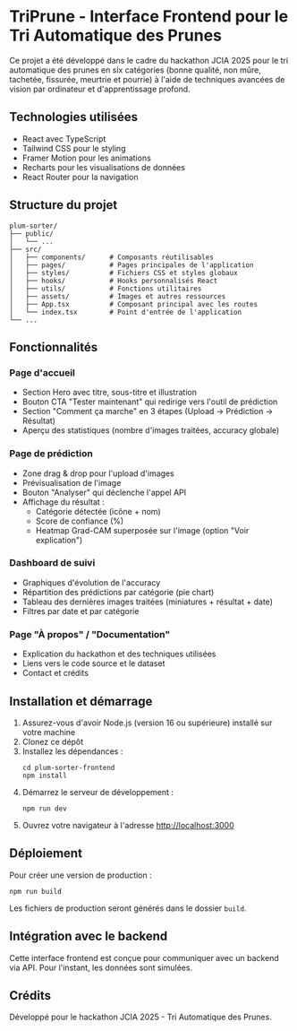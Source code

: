 # TriPrune - Interface Frontend pour le Tri Automatique des Prunes

Ce projet a été développé dans le cadre du hackathon JCIA 2025 pour le tri automatique des prunes en six catégories (bonne qualité, non mûre, tachetée, fissurée, meurtrie et pourrie) à l'aide de techniques avancées de vision par ordinateur et d'apprentissage profond.

## Technologies utilisées

- React avec TypeScript
- Tailwind CSS pour le styling
- Framer Motion pour les animations
- Recharts pour les visualisations de données
- React Router pour la navigation

## Structure du projet

```
plum-sorter/
├── public/
│   └── ...
├── src/
│   ├── components/      # Composants réutilisables
│   ├── pages/           # Pages principales de l'application
│   ├── styles/          # Fichiers CSS et styles globaux
│   ├── hooks/           # Hooks personnalisés React
│   ├── utils/           # Fonctions utilitaires
│   ├── assets/          # Images et autres ressources
│   ├── App.tsx          # Composant principal avec les routes
│   └── index.tsx        # Point d'entrée de l'application
└── ...
```

## Fonctionnalités

### Page d'accueil
- Section Hero avec titre, sous-titre et illustration
- Bouton CTA "Tester maintenant" qui redirige vers l'outil de prédiction
- Section "Comment ça marche" en 3 étapes (Upload → Prédiction → Résultat)
- Aperçu des statistiques (nombre d'images traitées, accuracy globale)

### Page de prédiction
- Zone drag & drop pour l'upload d'images
- Prévisualisation de l'image
- Bouton "Analyser" qui déclenche l'appel API
- Affichage du résultat :
  - Catégorie détectée (icône + nom)
  - Score de confiance (%)
  - Heatmap Grad-CAM superposée sur l'image (option "Voir explication")

### Dashboard de suivi
- Graphiques d'évolution de l'accuracy
- Répartition des prédictions par catégorie (pie chart)
- Tableau des dernières images traitées (miniatures + résultat + date)
- Filtres par date et par catégorie

### Page "À propos" / "Documentation"
- Explication du hackathon et des techniques utilisées
- Liens vers le code source et le dataset
- Contact et crédits

## Installation et démarrage

1. Assurez-vous d'avoir Node.js (version 16 ou supérieure) installé sur votre machine
2. Clonez ce dépôt
3. Installez les dépendances :
   ```
   cd plum-sorter-frontend
   npm install
   ```
4. Démarrez le serveur de développement :
   ```
   npm run dev
   ```
5. Ouvrez votre navigateur à l'adresse [http://localhost:3000](http://localhost:3000)

## Déploiement

Pour créer une version de production :

```
npm run build
```

Les fichiers de production seront générés dans le dossier `build`.

## Intégration avec le backend

Cette interface frontend est conçue pour communiquer avec un backend via API. Pour l'instant, les données sont simulées.

## Crédits

Développé pour le hackathon JCIA 2025 - Tri Automatique des Prunes.
